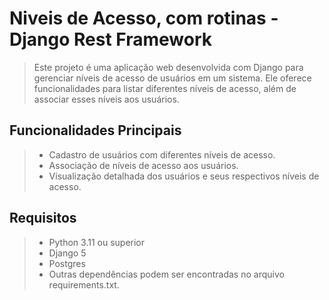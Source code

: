 # Niveis de Acesso, com rotinas - Django Rest Framework

>Este projeto é uma aplicação web desenvolvida com Django para gerenciar níveis de acesso de usuários em um sistema.
>Ele oferece funcionalidades para listar diferentes níveis de acesso, além de associar esses níveis aos usuários.

## Funcionalidades Principais
> - Cadastro de usuários com diferentes níveis de acesso.
> - Associação de níveis de acesso aos usuários.
> - Visualização detalhada dos usuários e seus respectivos níveis de acesso.

## Requisitos
> - Python 3.11 ou superior
> - Django 5
> - Postgres
> - Outras dependências podem ser encontradas no arquivo requirements.txt.
